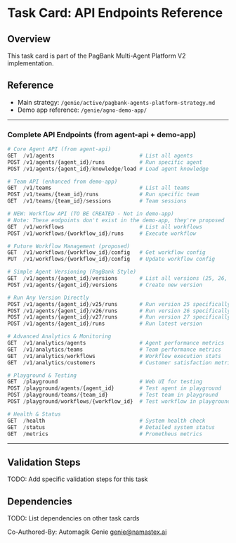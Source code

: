 # Task Card: API Endpoints Reference

## Overview
This task card is part of the PagBank Multi-Agent Platform V2 implementation.

## Reference
- Main strategy: `/genie/active/pagbank-agents-platform-strategy.md`
- Demo app reference: `/genie/agno-demo-app/`

---

### Complete API Endpoints (from agent-api + demo-app)

```python
# Core Agent API (from agent-api)
GET  /v1/agents                           # List all agents
POST /v1/agents/{agent_id}/runs           # Run specific agent
POST /v1/agents/{agent_id}/knowledge/load # Load agent knowledge

# Team API (enhanced from demo-app)
GET  /v1/teams                            # List all teams  
POST /v1/teams/{team_id}/runs             # Run specific team
GET  /v1/teams/{team_id}/sessions         # Team sessions

# NEW: Workflow API (TO BE CREATED - Not in demo-app)
# Note: These endpoints don't exist in the demo-app, they're proposed
GET  /v1/workflows                        # List all workflows
POST /v1/workflows/{workflow_id}/runs     # Execute workflow

# Future Workflow Management (proposed)
GET  /v1/workflows/{workflow_id}/config   # Get workflow config
PUT  /v1/workflows/{workflow_id}/config   # Update workflow config

# Simple Agent Versioning (PagBank Style)
GET  /v1/agents/{agent_id}/versions       # List all versions (25, 26, 27...)
POST /v1/agents/{agent_id}/versions       # Create new version

# Run Any Version Directly
POST /v1/agents/{agent_id}/v25/runs       # Run version 25 specifically  
POST /v1/agents/{agent_id}/v26/runs       # Run version 26 specifically
POST /v1/agents/{agent_id}/v27/runs       # Run version 27 specifically
POST /v1/agents/{agent_id}/runs           # Run latest version

# Advanced Analytics & Monitoring
GET  /v1/analytics/agents                 # Agent performance metrics
GET  /v1/analytics/teams                  # Team performance metrics  
GET  /v1/analytics/workflows              # Workflow execution stats
GET  /v1/analytics/customers              # Customer satisfaction metrics

# Playground & Testing
GET  /playground                          # Web UI for testing
POST /playground/agents/{agent_id}        # Test agent in playground
POST /playground/teams/{team_id}          # Test team in playground
POST /playground/workflows/{workflow_id}  # Test workflow in playground

# Health & Status
GET  /health                              # System health check
GET  /status                              # Detailed system status
GET  /metrics                             # Prometheus metrics
```

---

## Validation Steps
TODO: Add specific validation steps for this task

## Dependencies
TODO: List dependencies on other task cards

Co-Authored-By: Automagik Genie <genie@namastex.ai>
